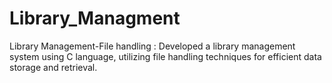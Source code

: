# Library_Managment
Library Management-File handling : Developed a library management system using C language, utilizing file handling techniques for efficient data storage and retrieval.
